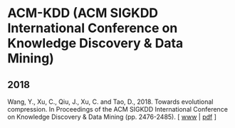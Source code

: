 # ACM-KDD (ACM SIGKDD International Conference on Knowledge Discovery & Data Mining)

## 2018

Wang, Y., Xu, C., Qiu, J., Xu, C. and Tao, D., 2018. Towards evolutional compression. In Proceedings of the ACM SIGKDD International Conference on Knowledge Discovery & Data Mining (pp. 2476-2485). [ [www](https://www.kdd.org/kdd2018/accepted-papers/view/towards-evolutionary-compression) | [pdf](https://dl.acm.org/doi/pdf/10.1145/3219819.3219970) ]
